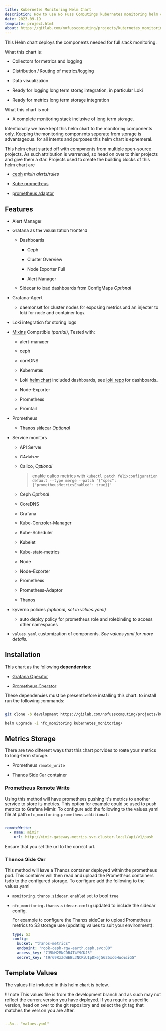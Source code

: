 ```yaml
---
title: Kubernetes Monitoring Helm Chart
description: How to use No Fuss Computings kubernetes monitoring helm chart for full stack monitoring.
date: 2023-09-19
template: project.html
about: https://gitlab.com/nofusscomputing/projects/kubernetes_monitoring
---
```


This Helm chart deploys the components needed for full stack monitoring.

What this chart is:

- Collectors for metrics and logging

- Distribution / Routing of metrics/logging

- Data visualization

- Ready for logging long term storag integration, in particular Loki

- Ready for metrics long term storage integration

What this chart is not:

- A complete monitoring stack inclusive of long term storage.

Intentionally we have kept this helm chart to the monitoring components only. Keeping the monitoring components seperate from storage is advantageous. for all intents and purposes this helm chart is ephemeral.

This helm chart started off with components from multiple open-source projects. As such attribution is warrented, so head on over to thier projects and give them a star. Projects used to create the building blocks of this helm chart are

- [ceph](https://github.com/ceph/ceph) _mixin alerts/rules_

- [Kube prometheus](https://github.com/prometheus-operator/kube-prometheus)

- [prometheus adaptor](https://github.com/kubernetes-sigs/prometheus-adapter)


## Features

- Alert Manager

- Grafana as the visualization frontend

    - Dashboards

        - Ceph
        
        - Cluster Overview

        - Node Exporter Full

        - Alert Manager
    
    - Sidecar to load dashboards from ConfigMaps _Optional_

- Grafana-Agent 

    - daemonset for cluster nodes for exposing metrics and an injecter to loki for node and container logs.

- Loki integration for storing logs

- [Mixins](https://github.com/monitoring-mixins/website) Compatible _(partial)_, Tested with:

    - alert-manager

    - ceph

    - coreDNS

    - Kubernetes

    - Loki [helm chart](https://artifacthub.io/packages/helm/grafana/loki) included dashboards, see [loki repo](https://github.com/grafana/loki/tree/f4ab1e3e89ac66e1848764dc17826abde929fdc5/production/loki-mixin-compiled) for dashboards_

    - Node-Exporter

    - Prometheus

    - Promtail

- Prometheus

    - Thanos sidecar _Optional_

- Service monitors

    - API Server

    - CAdvisor
    
    - Calico, _Optional_

        > enable calico metrics with `kubectl patch felixconfiguration default --type merge --patch '{"spec":{"prometheusMetricsEnabled": true}}'`

    - Ceph _Optional_

    - CoreDNS

    - Grafana

    - Kube-Controler-Manager

    - Kube-Scheduler

    - Kubelet

    - Kube-state-metrics

    - Node
    
    - Node-Exporter

    - Prometheus

    - Prometheus-Adaptor

    - Thanos

- kyverno policies _(optional, set in values.yaml)_

    - auto deploy policy for prometheus role and rolebinding to access other namespaces

- `values.yaml` customization of components. _See values.yaml for more details._


## Installation

This chart as the following **dependencies:**

- [Grafana Operator](https://artifacthub.io/packages/olm/community-operators/grafana-operator)

- [Prometheus Operator](https://artifacthub.io/packages/olm/community-operators/prometheus)

These dependencies must be present before installing this chart. to install run the following commands:

``` bash

git clone -b development https://gitlab.com/nofusscomputing/projects/kubernetes_monitoring.git

helm upgrade -i nfc_monitoring kubernetes_monitoring/

```

## Metrics Storage

There are two different ways that this chart porvides to route your metrics to long-term storage.

- Prometheus `remote_write`

- Thanos Side Car container


### Prometheus Remote Write

Using this method will have prometheus pushing it's metrics to another service to store its metrics. This option for example could be used to push metrics to Grafana Mimir. To configure add the following to the values.yaml file at path `nfc_monitoring.prometheus.additional`:

``` yaml

remoteWrite: 
  - name: mimir
    url: http://mimir-gateway.metrics.svc.cluster.local/api/v1/push

```

Ensure that you set the url to the correct url.


### Thanos Side Car

This method will have a Thanos container deployed within the prometheus pod. This container will then read and upload the Prometheus containers tsdb to the configured storage. To configure add the following to the values.yaml

- `monitoring.thanos.sidecar.enabled` set to bool `true`

- `nfc_monitoring.thanos.sidecar.config` updated to include the sidecar config.

    For example to configure the Thanos sideCar to upload Prometheus metrics to S3 storage use (updating values to suit your environment):

    ``` yaml
    type: S3
    config:
      bucket: "thanos-metrics"
      endpoint: "rook-ceph-rgw-earth.ceph.svc:80"
      access_key: "7J5NM2MNCDB4T4Y9OKJ5"
      secret_key: "t9r69RzZdWEBL3NCKiUIpDk6j5625xc6HucusiGG"
    ```



## Template Values

The values file included in this helm chart is below.

!!! note
    This values file is from the development branch and as such may not reflect the current version you have deployed. If you require a specific version, head on over to the git repository and select the git tag that matches the version you are after.

``` yaml title="values.yaml" linenums="1"

--8<-- "values.yaml"

```
